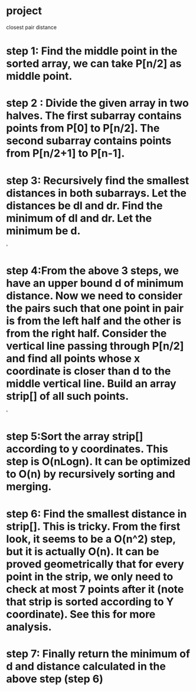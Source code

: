 # project
closest pair distance
# step 1: Find the middle point in the sorted array, we can take P[n/2] as middle point.

# step 2 : Divide the given array in two halves. The first subarray contains points from P[0] to P[n/2]. The second subarray contains points from P[n/2+1] to P[n-1].

# step 3: Recursively find the smallest distances in both subarrays. Let the distances be dl and dr. Find the minimum of dl and dr. Let the minimum be d.
'[](mindis.png)

# step 4:From the above 3 steps, we have an upper bound d of minimum distance. Now we need to consider the pairs such that one point in pair is from the left half and the other is from the right half. Consider the vertical line passing through P[n/2] and find all points whose x coordinate is closer than d to the middle vertical line. Build an array strip[] of all such points.
'[](closepair.png)

# step 5:Sort the array strip[] according to y coordinates. This step is O(nLogn). It can be optimized to O(n) by recursively sorting and merging.

# step 6: Find the smallest distance in strip[]. This is tricky. From the first look, it seems to be a O(n^2) step, but it is actually O(n). It can be proved geometrically that for every point in the strip, we only need to check at most 7 points after it (note that strip is sorted according to Y coordinate). See this for more analysis.

# step 7: Finally return the minimum of d and distance calculated in the above step (step 6)

